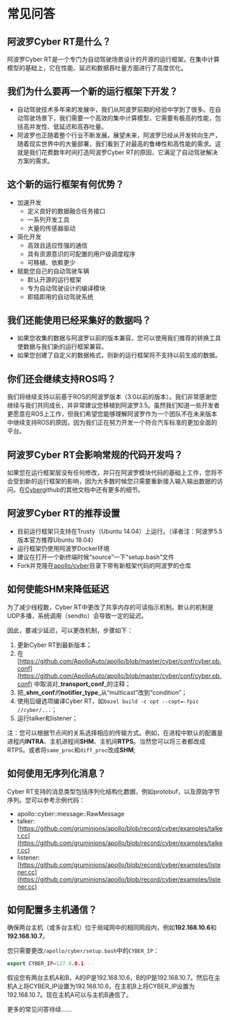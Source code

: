 # 常见问答

## 阿波罗Cyber RT是什么？

阿波罗Cyber RT是一个专门为自动驾驶场景设计的开源的运行框架。在集中计算模型的基础上，它在性能、延迟和数据吞吐量方面进行了高度优化。

## 我们为什么要再一个新的运行框架下开发？

* 自动驾驶技术多年来的发展中，我们从阿波罗前期的经验中学到了很多。在自动驾驶场景下，我们需要一个高效的集中计算模型，它需要有极高的性能，包括高并发性、低延迟和高吞吐量。
* 阿波罗也正随着整个行业不断发展。展望未来，阿波罗已经从开发转向生产，随着现实世界中的大量部署，我们看到了对最高的鲁棒性和高性能的需求。这就是我们花费数年时间打造阿波罗Cyber RT的原因，它满足了自动驾驶解决方案的需求。

## 这个新的运行框架有何优势？

* 加速开发
  * 定义良好的数据融合任务接口
  * 一系列开发工具
  * 大量的传感器驱动
* 简化开发
  * 高效且适应性强的通信
  * 具有资源意识的可配置的用户级调度程序
  * 可移植、依赖更少
* 赋能您自己的自动驾驶车辆
  * 默认开源的运行框架
  * 专为自动驾驶设计的编译模块
  * 即插即用的自动驾驶系统

## 我们还能使用已经采集好的数据吗？

* 如果您收集的数据与阿波罗以前的版本兼容，您可以使用我们推荐的转换工具使数据与我们新的运行框架兼容。
* 如果您创建了自定义的数据格式，则新的运行框架将不支持以前生成的数据。

## 你们还会继续支持ROS吗？

我们将继续支持以前基于ROS的阿波罗版本（3.0以前的版本）。我们非常感谢您继续与我们共同成长，并非常建议您移植到阿波罗3.5。虽然我们知道一些开发者更愿意在ROS上工作，但我们希望您能够理解阿波罗作为一个团队不在未来版本中继续支持ROS的原因，因为我们正在努力开发一个符合汽车标准的更加全面的平台。

## 阿波罗Cyber RT会影响常规的代码开发吗？

如果您在运行框架层没有任何修改，并只在阿波罗模块代码的基础上工作，您将不会受到新的运行框架的影响，因为大多数时候您只需要重新接入输入输出数据的访问。在[Cyber](https://github.com/ApolloAuto/apollo/tree/master/docs/cyber/)github的其他文档中还有更多的细节。

## 阿波罗Cyber RT的推荐设置

* 目前运行框架只支持在Trusty（Ubuntu 14.04）上运行。（译者注：阿波罗5.5版本官方推荐Ubuntu 18.04）
* 运行框架仍使用阿波罗Docker环境
* 建议在打开一个新终端时候“source”一下“setup.bash”文件
* Fork并克隆在[apollo/cyber](https://github.com/ApolloAuto/apollo/tree/master/cyber/)目录下带有新框架代码的阿波罗的仓库

## 如何使能SHM来降低延迟

为了减少线程数，Cyber RT中更改了共享内存的可读指示机制。默认的机制是UDP多播，系统调用（sendto）会导致一定的延迟。

因此，要减少延迟，可以更改机制，步骤如下：

1. 更新Cyber RT到最新版本；
2. 在[https://github.com/ApolloAuto/apollo/blob/master/cyber/conf/cyber.pb.conf](https://github.com/ApolloAuto/apollo/blob/master/cyber/conf/cyber.pb.conf) 中取消对_**transport\_conf**_的注释；
3. 把_**shm\_conf**_的_**notifier\_type**_从“multicast”改到“condition”；
4. 使用后缀选项编译Cyber RT，如`bazel build -c opt --copt=-fpic //cyber/...`；
5. 运行talker和listener；

注：您可以根据节点间的关系选择相应的传输方式。例如，在进程中默认的配置是进程内**INTRA**、主机进程间**SHM**、主机间**RTPS**。当然您可以将三者都改成RTPS。或者将`same_proc`和`diff_proc`改成**SHM**;

## 如何使用无序列化消息？

Cyber RT支持的消息类型包括序列化结构化数据，例如protobuf，以及原始字节序列。您可以参考示例代码：

* apollo::cyber::message::RawMessage
* talker: [https://github.com/gruminions/apollo/blob/record/cyber/examples/talker.cc](https://github.com/gruminions/apollo/blob/record/cyber/examples/talker.cc)
* listener: [https://github.com/gruminions/apollo/blob/record/cyber/examples/listener.cc](https://github.com/gruminions/apollo/blob/record/cyber/examples/listener.cc)

## 如何配置多主机通信？

确保两台主机（或多台主机）位于局域网中的相同网段内，例如**192.168.10.6**和**192.168.10.7**。

您只需要更改`/apollo/cyber/setup.bash`中的`CYBER_IP`：

```cpp
export CYBER_IP=127.0.0.1
```

假设您有两台主机A和B，A的IP是192.168.10.6，B的IP是192.168.10.7。然后在主机A上将CYBER\_IP设置为192.168.10.6，在主机B上将CYBER\_IP设置为192.168.10.7。现在主机A可以与主机B通信了。

更多的常见问答待续……

